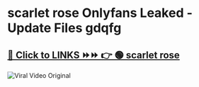 
 # scarlet rose Onlyfans Leaked - Update Files gdqfg

## <h2><a href="https://clipsfans.com/scarlet_rose&ref=git">🔗 Click to LINKS ⏩⏩ 👉 🟢 scarlet rose </a></h2>

<a href="https://clipsfans.com/scarlet_rose&ref=git" rel="nofollow" data-target="animated-image.originalLink"><img src="https://i.ibb.co.com/xMMVF88/686577567.gif" alt="Viral Video Original" style="max-width: 100%; display: inline-block;" data-target="animated-image.originalImage"></a>

